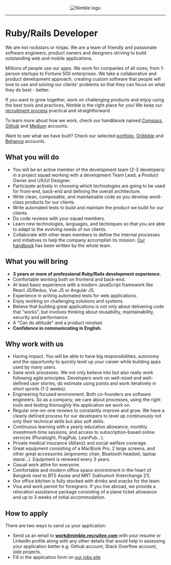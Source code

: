 <p align="center">
  <img alt="Nimble logo" src="https://assets.nimblehq.co/logo/light/logo-light-text-320.png" />
</p>

---

# Ruby/Rails Developer

We are not rockstars or ninjas. We are a team of friendly and passionate software engineers, product owners and designers 
striving to build outstanding web and mobile applications.

Millions of people use our apps. We work for companies of all sizes; from 1-person startups to Fortune 500 enterprises. 
We take a collaborative and product development approach, creating custom software that people will love to use and solving 
our clients' problems so that they can focus on what they do best - better.

If you want to grow together, work on challenging products and enjoy using the best tools and practices, Nimble is the 
right place for you! We keep our [recruitment process](https://github.com/nimblehq/our-team/blob/master/join-us/our-recruitment-process.md) 
practical and straightforward.

To learn more about how we work, check our handbkook named [Compass](https://compass.nimblehq.co/), [Github](https://github.com/nimblehq/our-team) 
and [Medium](https://medium.com/nimble) accounts. 

Want to see what we have built? Check our selected [portfolio](https://nimblehq.co/work/), 
[Dribbble](https://dribbble.com/nimblehq) and [Behance](https://www.behance.net/nimblehq) accounts.

## What you will do

* You will be an active member of the development team (2-3 developers) in a project squad working with a development Team Lead, a Product Owner and UX/UI Designer. 
* Participate actively in choosing which technologies are going to be used for front-end, back-end and defining the overall architecture.
* Write clean, composable, and maintainable code as you develop word-class products for our clients.
* Write automated tests to build and maintain the product we build for our clients.
* Do code reviews with your squad members.
* Learn new technologies, languages, and techniques so that you are able to adapt to the evolving needs of our clients.
* Collaborate with other team members to define the internal processes and initiatives to help the company accomplish its mission. [Our handbook](https://compass.nimblehq.co/) has been written by the whole team.

## What you will bring

* **3 years or more of professional Ruby/Rails development experience.**
* Comfortable working both on frontend and back-end.
* At least basic experience with a modern JavaScript framework like React JS/Redux, Vue JS or Angular JS.
* Experience in writing automated tests for web applications. 
* Enjoy working on challenging solutions and systems.
* Believe that building great applications is not only about delivering code that “works”, but involves thinking about reusability, maintainability, security and performance.
* A "Can do attitude" and a product mindset.
* __Confidence in communicating in English.__

## Why work with us
  
* Having impact. You will be able to have big responsibilities, autonomy and the opportunity to quickly level up your career while building apps used by many users.   
* Sane work processes. We not only believe into but also really work following agile principles. Developers work on well-sized and well-defined user stories, do estimate using points and work iteratively in short sprints (1-2 weeks). 
* Engineering focused environment. Both co-founders are software engineers. So as a company, we care about processes, using the right tools and testing thoroughly the application we work on.
* Regular one-on-one reviews to constantly improve and grow. We have a clearly defined process for our developers to level up continuously not only their technical skills but also soft skills. 
* Continuous learning with a yearly education allowance, monthly investment-time sessions, and access to subscription-based online services (Pluralsight, PragPub, LeanPub...).
* Private medical insurance (Allianz) and social welfare coverage.
* Great equipment consisting of a MacBook Pro, 2 large screens, and other great accessories (ergonomic chair, Bluetooth headset, laptop stand...). Equipment is renewed every 3 years.
* Casual work attire for everyone. 
* Comfortable and modern office space environment in the heart of Bangkok next to BTS Asoke and MRT Sukhumvit (Interchange 21). 
* Our office kitchen is fully stocked with drinks and snacks for the team.
* Visa and work permit for foreigners. If you live abroad, we provide a relocation assistance package consisting of a plane ticket allowance and up to 3 weeks of initial accommodation.

## How to apply

There are two ways to send us your application:

* Send us an email to **work@nimble.recruitee.com** with your resume or LinkedIn profile along with any other details that would help 
in assessing your application better e.g. Github account, Stack Overflow account, side projects.
* Fill in the application form on [our jobs site](https://jobs.nimblehq.co/o/rubyrails-developer-2)
